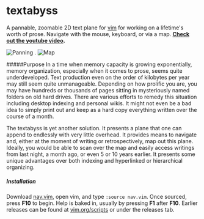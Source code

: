 # textabyss
A pannable, zoomable 2D text plane for [vim](http://www.vim.org) for working on a lifetime's worth of prose. Navigate with the mouse, keyboard, or via a map. **[Check out the youtube video](http://www.youtube.com/watch?v=QTIaI_kI_X8).**

![Panning](https://raw.github.com/q335r49/textabyss/gh-pages/images/ta2.gif)     .     ![Map](https://raw.github.com/q335r49/textabyss/gh-pages/images/tamap.png)

#####Purpose
In a time when memory capacity is growing exponentially, memory organization, especially when it comes to prose, seems quite underdeveloped. Text production even on the order of kilobytes per year may still seem quite unmanageable. Depending on how prolific you are, you may have hundreds or thousands of pages sitting in mysteriously named folders on old hard drives. There are various efforts to remedy this situation including desktop indexing and personal wikis. It might not even be a bad idea to simply print out and keep as a hard copy everything written over the course of a month. 

The textabyss is yet another solution. It presents a plane that one can append to endlessly with very little overhead. It provides means to navigate and, either at the moment of writing or retrospectively, map out this plane. Ideally, you would be able to scan over the map and easily access writings from last night, a month ago, or even 5 or 10 years earlier. It presents some unique advantages over both indexing and hyperlinked or hierarchical organizing.

##### Installation
Download [nav.vim](https://raw.github.com/q335r49/textabyss/master/nav.vim), open vim, and type `:source nav.vim`. Once sourced, press **F10** to begin. Help is baked in, usually by pressing **F1** after **F10**. Earlier releases can be found at [vim.org/scripts](http://www.vim.org/scripts/script.php?script_id=4835) or under the releases tab.

